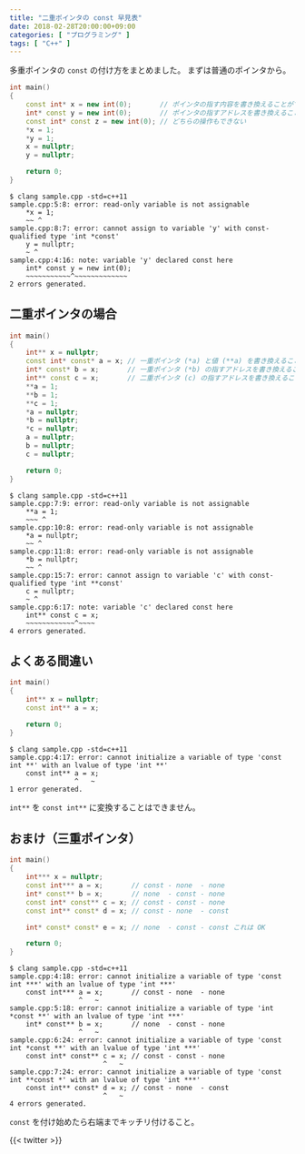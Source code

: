 ```yaml
---
title: "二重ポインタの const 早見表"
date: 2018-02-28T20:00:00+09:00
categories: [ "プログラミング" ]
tags: [ "C++" ]
---
```


多重ポインタの ```const``` の付け方をまとめました。
まずは普通のポインタから。

```cpp
int main()
{
    const int* x = new int(0);       // ポインタの指す内容を書き換えることができない
    int* const y = new int(0);       // ポインタの指すアドレスを書き換えることができない
    const int* const z = new int(0); // どちらの操作もできない
    *x = 1;
    *y = 1;
    x = nullptr;
    y = nullptr;

    return 0;
}
```

```shell
$ clang sample.cpp -std=c++11
sample.cpp:5:8: error: read-only variable is not assignable
    *x = 1;
    ~~ ^
sample.cpp:8:7: error: cannot assign to variable 'y' with const-qualified type 'int *const'
    y = nullptr;
    ~ ^
sample.cpp:4:16: note: variable 'y' declared const here
    int* const y = new int(0);
    ~~~~~~~~~~~^~~~~~~~~~~~~~
2 errors generated.
```

## 二重ポインタの場合

```cpp
int main()
{
    int** x = nullptr;
    const int* const* a = x; // 一重ポインタ (*a) と値 (**a) を書き換えることができない
    int* const* b = x;       // 一重ポインタ (*b) の指すアドレスを書き換えることができない
    int** const c = x;       // 二重ポインタ (c) の指すアドレスを書き換えることができない
    **a = 1;
    **b = 1;
    **c = 1;
    *a = nullptr;
    *b = nullptr;
    *c = nullptr;
    a = nullptr;
    b = nullptr;
    c = nullptr;

    return 0;
}
```

```shell
$ clang sample.cpp -std=c++11
sample.cpp:7:9: error: read-only variable is not assignable
    **a = 1;
    ~~~ ^
sample.cpp:10:8: error: read-only variable is not assignable
    *a = nullptr;
    ~~ ^
sample.cpp:11:8: error: read-only variable is not assignable
    *b = nullptr;
    ~~ ^
sample.cpp:15:7: error: cannot assign to variable 'c' with const-qualified type 'int **const'
    c = nullptr;
    ~ ^
sample.cpp:6:17: note: variable 'c' declared const here
    int** const c = x;
    ~~~~~~~~~~~~^~~~~
4 errors generated.
```

## よくある間違い

```cpp
int main()
{
    int** x = nullptr;
    const int** a = x;

    return 0;
}
```

```shell
$ clang sample.cpp -std=c++11
sample.cpp:4:17: error: cannot initialize a variable of type 'const int **' with an lvalue of type 'int **'
    const int** a = x;
                ^   ~
1 error generated.
```

```int**``` を ```const int**``` に変換することはできません。

## おまけ（三重ポインタ）

```cpp
int main()
{
    int*** x = nullptr;
    const int*** a = x;       // const - none  - none
    int* const** b = x;       // none  - const - none
    const int* const** c = x; // const - const - none
    const int** const* d = x; // const - none  - const

    int* const* const* e = x; // none  - const - const これは OK

    return 0;
}
```

```shell
$ clang sample.cpp -std=c++11
sample.cpp:4:18: error: cannot initialize a variable of type 'const int ***' with an lvalue of type 'int ***'
    const int*** a = x;       // const - none  - none
                 ^   ~
sample.cpp:5:18: error: cannot initialize a variable of type 'int *const **' with an lvalue of type 'int ***'
    int* const** b = x;       // none  - const - none
                 ^   ~
sample.cpp:6:24: error: cannot initialize a variable of type 'const int *const **' with an lvalue of type 'int ***'
    const int* const** c = x; // const - const - none
                       ^   ~
sample.cpp:7:24: error: cannot initialize a variable of type 'const int **const *' with an lvalue of type 'int ***'
    const int** const* d = x; // const - none  - const
                       ^   ~
4 errors generated.
```

```const``` を付け始めたら右端までキッチリ付けること。

{{< twitter >}}
